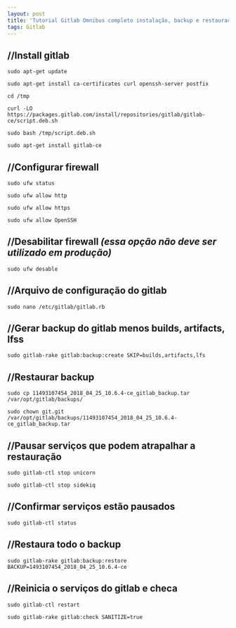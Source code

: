 ```yaml
---
layout: post
title: 'Tutorial Gitlab Omnibus completo instalação, backup e restauração '
tags: Gitlab
---
```

## //Install gitlab

```
sudo apt-get update
```

```
sudo apt-get install ca-certificates curl openssh-server postfix
```

```
cd /tmp
```

```
curl -LO https://packages.gitlab.com/install/repositories/gitlab/gitlab-ce/script.deb.sh
```

```
sudo bash /tmp/script.deb.sh
```

```
sudo apt-get install gitlab-ce
```

## //Configurar firewall

```
sudo ufw status
```

```
sudo ufw allow http
```

```
sudo ufw allow https
```

```
sudo ufw allow OpenSSH
```

## //Desabilitar firewall _(essa opção não deve ser utilizado em produção)_

```
sudo ufw desable
```

## //Arquivo de configuração do gitlab

```
sudo nano /etc/gitlab/gitlab.rb
```

## //Gerar backup do gitlab menos builds, artifacts, lfss

```
sudo gitlab-rake gitlab:backup:create SKIP=builds,artifacts,lfs
```

## //Restaurar backup

```
sudo cp 11493107454_2018_04_25_10.6.4-ce_gitlab_backup.tar /var/opt/gitlab/backups/
```

```
sudo chown git.git /var/opt/gitlab/backups/11493107454_2018_04_25_10.6.4-ce_gitlab_backup.tar
```

## //Pausar serviços que podem atrapalhar a restauração

```
sudo gitlab-ctl stop unicorn
```

```
sudo gitlab-ctl stop sidekiq
```

## //Confirmar serviços estão pausados

```
sudo gitlab-ctl status
```

## //Restaura todo o backup

```
sudo gitlab-rake gitlab:backup:restore BACKUP=1493107454_2018_04_25_10.6.4-ce
```

## //Reinicia o serviços do gitlab e checa

```
sudo gitlab-ctl restart
```

```
sudo gitlab-rake gitlab:check SANITIZE=true
```

